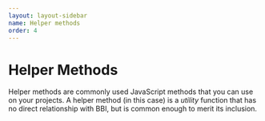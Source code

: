 ```yaml
---
layout: layout-sidebar
name: Helper methods
order: 4
---
```


# Helper Methods

Helper methods are commonly used JavaScript methods that you can use on your projects. A helper method (in this case) is a _utility_ function that has no direct relationship with BBI, but is common enough to merit its inclusion.
